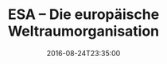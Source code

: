---
date: '2016-08-24T23:35:00'
talk_date: '1989-10-03T19:30:00'
talk_speakers:
  speaker1:
    name: Christian Ziehten, Bad Kreuznach
title: ESA – Die europäische Weltraumorganisation
---